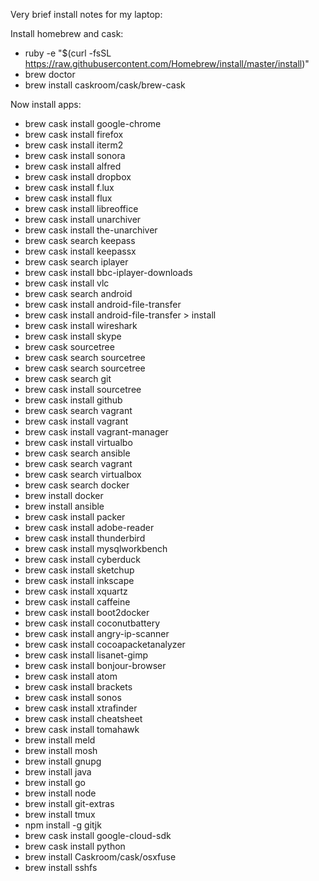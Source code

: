 Very brief install notes for my laptop:

Install homebrew and cask:
* ruby -e "$(curl -fsSL https://raw.githubusercontent.com/Homebrew/install/master/install)"
* brew doctor
* brew install caskroom/cask/brew-cask

Now install apps:
* brew cask install google-chrome
* brew cask install firefox
* brew cask install iterm2
* brew cask install sonora
* brew cask install alfred
* brew cask install dropbox
* brew cask install f.lux
* brew cask install flux
* brew cask install libreoffice
* brew cask install unarchiver
* brew cask install the-unarchiver
* brew cask search keepass
* brew cask install keepassx
* brew cask search iplayer
* brew cask install bbc-iplayer-downloads
* brew cask install vlc
* brew cask search android
* brew cask install android-file-transfer
* brew cask install android-file-transfer > install 
* brew cask install wireshark
* brew cask install skype
* brew cask sourcetree
* brew cask search sourcetree
* brew cask search sourcetree
* brew cask search git
* brew cask install sourcetree
* brew cask install github
* brew cask search vagrant
* brew cask install vagrant
* brew cask install vagrant-manager
* brew cask install virtualbo
* brew cask search ansible
* brew cask search vagrant
* brew cask search virtualbox
* brew cask search docker
* brew install docker
* brew install ansible
* brew cask install packer
* brew cask install adobe-reader
* brew cask install thunderbird
* brew cask install mysqlworkbench
* brew cask install cyberduck
* brew cask install sketchup
* brew cask install inkscape
* brew cask install xquartz
* brew cask install caffeine
* brew cask install boot2docker
* brew cask install coconutbattery
* brew cask install angry-ip-scanner
* brew cask install cocoapacketanalyzer
* brew cask install lisanet-gimp
* brew cask install bonjour-browser
* brew cask install atom
* brew cask install brackets
* brew cask install sonos
* brew cask install xtrafinder
* brew cask install cheatsheet
* brew cask install tomahawk
* brew install meld
* brew install mosh
* brew install gnupg
* brew install java
* brew install go
* brew install node
* brew install git-extras
* brew install tmux
* npm install -g gitjk
* brew cask install google-cloud-sdk
* brew cask install python
* brew install Caskroom/cask/osxfuse
* brew install sshfs
